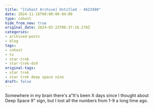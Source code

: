 ```yaml
---
title: "[Cohost Archive] Untitled - 4623480"
date: 2024-11-16T00:00:00-04:00
type: cohost
hide_from_new: true
original_date: 2024-02-23T06:37:16.278Z
categories:
- archived-posts
- blog
tags:
- cohost
- tv
- star-trek
- star-trek-ds9
original-tags:
- star trek
- star trek deep space nine
draft: false
---
```


Somewhere in my brain there's a"It's been X days since I thought about Deep Space 9" sign, but I lost all the numbers from 1-9 a long time ago.